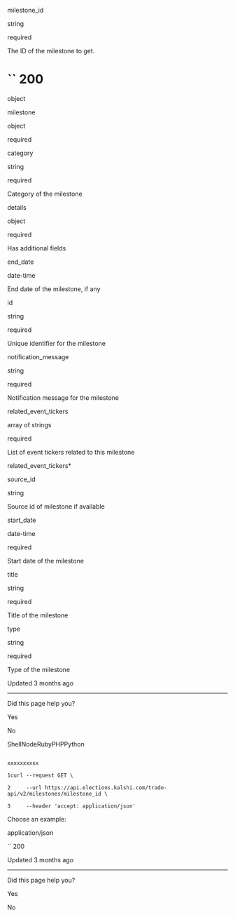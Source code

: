 milestone\_id

string

required

The ID of the milestone to get.

# `` 200

object

milestone

object

required

category

string

required

Category of the milestone

details

object

required

Has additional fields

end\_date

date-time

End date of the milestone, if any

id

string

required

Unique identifier for the milestone

notification\_message

string

required

Notification message for the milestone

related\_event\_tickers

array of strings

required

List of event tickers related to this milestone

related\_event\_tickers\*

source\_id

string

Source id of milestone if available

start\_date

date-time

required

Start date of the milestone

title

string

required

Title of the milestone

type

string

required

Type of the milestone

Updated 3 months ago

* * *

Did this page help you?

Yes

No

ShellNodeRubyPHPPython

```

xxxxxxxxxx

1curl --request GET \

2     --url https://api.elections.kalshi.com/trade-api/v2/milestones/milestone_id \

3     --header 'accept: application/json'

```

Choose an example:

application/json

`` 200

Updated 3 months ago

* * *

Did this page help you?

Yes

No